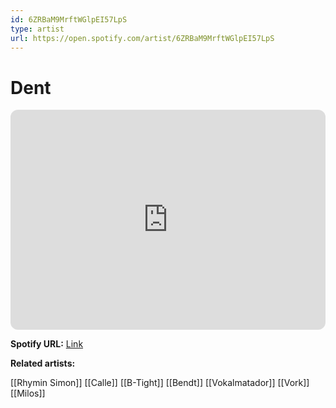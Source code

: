 ```yaml
---
id: 6ZRBaM9MrftWGlpEI57LpS
type: artist
url: https://open.spotify.com/artist/6ZRBaM9MrftWGlpEI57LpS
---
```

# Dent

<iframe style="border-radius:12px" src="https://open.spotify.com/embed/artist/6ZRBaM9MrftWGlpEI57LpS" width="100%" height="352" frameBorder="0" allowfullscreen="" allow="autoplay; clipboard-write; encrypted-media; fullscreen; picture-in-picture" loading="lazy"></iframe>

**Spotify URL:** [Link](https://open.spotify.com/artist/6ZRBaM9MrftWGlpEI57LpS)

**Related artists:**

[[Rhymin Simon]]
[[Calle]]
[[B-Tight]]
[[Bendt]]
[[Vokalmatador]]
[[Vork]]
[[Milos]]
